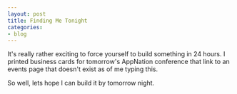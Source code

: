 ```yaml
---
layout: post
title: Finding Me Tonight
categories:
- blog
---
```

It's really rather exciting to force yourself to build something in 24 hours.
I printed business cards for tomorrow's AppNation conference that link to an events page
that doesn't exist as of me typing this. 

So well, lets hope I can build it by tomorrow night.
